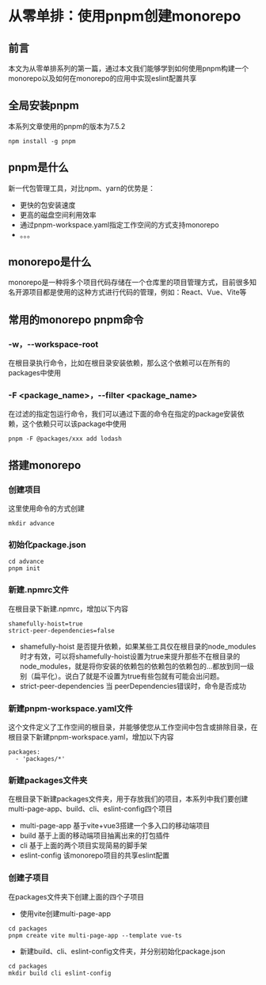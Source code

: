 # 从零单排：使用pnpm创建monorepo
## 前言
本文为从零单排系列的第一篇，通过本文我们能够学到如何使用pnpm构建一个monorepo以及如何在monorepo的应用中实现eslint配置共享
## 全局安装pnpm
本系列文章使用的pnpm的版本为7.5.2
```
npm install -g pnpm
```
## pnpm是什么
新一代包管理工具，对比npm、yarn的优势是：
+ 更快的包安装速度
+ 更高的磁盘空间利用效率
+ 通过pnpm-workspace.yaml指定工作空间的方式支持monorepo
+ 。。。
## monorepo是什么
monorepo是一种将多个项目代码存储在一个仓库里的项目管理方式，目前很多知名开源项目都是使用的这种方式进行代码的管理，例如：React、Vue、Vite等
## 常用的monorepo pnpm命令
### -w，--workspace-root
在根目录执行命令，比如在根目录安装依赖，那么这个依赖可以在所有的packages中使用
### -F <package_name>，--filter <package_name>
在过滤的指定包运行命令，我们可以通过下面的命令在指定的package安装依赖，这个依赖只可以该package中使用
```
pnpm -F @packages/xxx add lodash
```
## 搭建monorepo
### 创建项目
这里使用命令的方式创建
```
mkdir advance
```
### 初始化package.json
```
cd advance
pnpm init
```
### 新建.npmrc文件
在根目录下新建.npmrc，增加以下内容
```
shamefully-hoist=true
strict-peer-dependencies=false
```
+ shamefully-hoist 是否提升依赖，如果某些工具仅在根目录的node_modules时才有效，可以将shamefully-hoist设置为true来提升那些不在根目录的node_modules，就是将你安装的依赖包的依赖包的依赖包的...都放到同一级别（扁平化）。说白了就是不设置为true有些包就有可能会出问题。
+ strict-peer-dependencies 当 peerDependencies错误时，命令是否成功
### 新建pnpm-workspace.yaml文件
这个文件定义了工作空间的根目录，并能够使您从工作空间中包含或排除目录，在根目录下新建pnpm-workspace.yaml，增加以下内容
```
packages:
  - 'packages/*'
```
### 新建packages文件夹
在根目录下新建packages文件夹，用于存放我们的项目，本系列中我们要创建multi-page-app、build、cli、eslint-config四个项目
+ multi-page-app 基于vite+vue3搭建一个多入口的移动端项目
+ build 基于上面的移动端项目抽离出来的打包插件
+ cli 基于上面的两个项目实现简易的脚手架
+ eslint-config 该monorepo项目的共享eslint配置
### 创建子项目
在packages文件夹下创建上面的四个子项目
+ 使用vite创建multi-page-app
```
cd packages
pnpm create vite multi-page-app --template vue-ts
```
+ 新建build、cli、eslint-config文件夹，并分别初始化package.json
```
cd packages
mkdir build cli eslint-config
```
